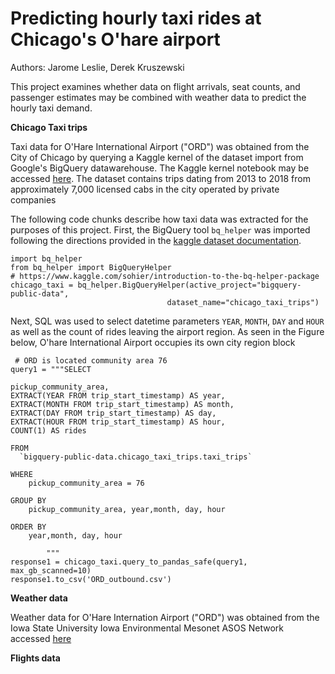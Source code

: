 # Predicting hourly taxi rides at Chicago's O'hare airport

Authors: Jarome Leslie, Derek Kruszewski

This project examines whether data on flight arrivals, seat counts, and passenger estimates may be combined with weather data to predict the hourly taxi demand.

**Chicago Taxi trips**

Taxi data for O'Hare International Airport ("ORD") was obtained from the City of Chicago by querying a Kaggle kernel of the dataset import from Google's BigQuery datawarehouse. The Kaggle kernel notebook may be accessed [here](https://www.kaggle.com/jleslie246/how-to-query-the-chicago-taxi-dataset?scriptVersionId=29149543). The dataset contains trips dating from 2013 to 2018 from approximately 7,000 licensed cabs in the city operated by private companies

The following code chunks describe how taxi data was extracted for the purposes of this project. First, the BigQuery tool `bq_helper` was imported following the directions provided in the [kaggle dataset documentation](https://www.kaggle.com/chicago/chicago-taxi-trips-bq).

```
import bq_helper
from bq_helper import BigQueryHelper
# https://www.kaggle.com/sohier/introduction-to-the-bq-helper-package
chicago_taxi = bq_helper.BigQueryHelper(active_project="bigquery-public-data",
                                   dataset_name="chicago_taxi_trips")
```
Next, SQL was used to select datetime parameters `YEAR`, `MONTH`, `DAY` and `HOUR` as well as the count of rides leaving the airport region. As seen in the Figure below, O'hare International Airport occupies its own city region block




```
 # ORD is located community area 76
query1 = """SELECT

pickup_community_area,
EXTRACT(YEAR FROM trip_start_timestamp) AS year,
EXTRACT(MONTH FROM trip_start_timestamp) AS month,
EXTRACT(DAY FROM trip_start_timestamp) AS day,
EXTRACT(HOUR FROM trip_start_timestamp) AS hour,
COUNT(1) AS rides

FROM
  `bigquery-public-data.chicago_taxi_trips.taxi_trips`
  
WHERE
    pickup_community_area = 76
    
GROUP BY
    pickup_community_area, year,month, day, hour

ORDER BY
    year,month, day, hour
    
        """
response1 = chicago_taxi.query_to_pandas_safe(query1, max_gb_scanned=10)                                  
response1.to_csv('ORD_outbound.csv')
```


**Weather data**

Weather data for O'Hare Internation Airport ("ORD") was obtained from the Iowa State University Iowa Environmental Mesonet ASOS Network accessed [here](https://mesonet.agron.iastate.edu/ASOS/)

**Flights data**
